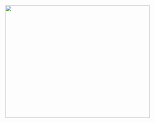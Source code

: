<img align="left" src="[https://cdn.dribbble.com/users/3130309/screenshots/6026516/batman.gif](https://media1.giphy.com/media/3owyoVpgUJc5t33RHa/giphy.gif)" width="450" height="350">
